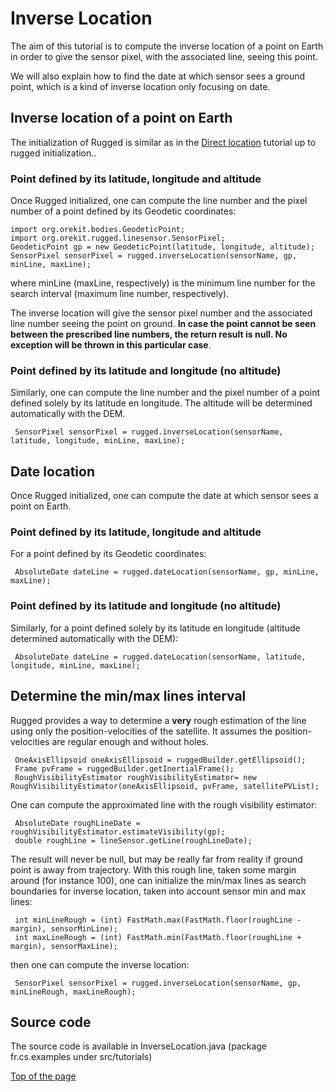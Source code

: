 <!--- Copyright 2013-2020 CS GROUP
  Licensed under the Apache License, Version 2.0 (the "License");
  you may not use this file except in compliance with the License.
  You may obtain a copy of the License at
  
    http://www.apache.org/licenses/LICENSE-2.0
  
  Unless required by applicable law or agreed to in writing, software
  distributed under the License is distributed on an "AS IS" BASIS,
  WITHOUT WARRANTIES OR CONDITIONS OF ANY KIND, either express or implied.
  See the License for the specific language governing permissions and
  limitations under the License.
-->

<a name="top"></a>

# Inverse Location

The aim of this tutorial is to compute the inverse location of a point on Earth 
in order to give the sensor pixel, with the associated line, seeing this point.

We will also explain how to find the date at which sensor sees a ground point, 
which is a kind of inverse location only focusing on date.

## Inverse location of a point on Earth
The initialization of Rugged is similar as in the [Direct location](./direct-location.html) tutorial up to rugged initialization..

### Point defined by its latitude, longitude and altitude
Once Rugged initialized, one can compute the line number and the pixel number of a point defined by its Geodetic coordinates:

    import org.orekit.bodies.GeodeticPoint;
    import org.orekit.rugged.linesensor.SensorPixel;
    GeodeticPoint gp = new GeodeticPoint(latitude, longitude, altitude);
    SensorPixel sensorPixel = rugged.inverseLocation(sensorName, gp, minLine, maxLine);

where minLine (maxLine, respectively) is the minimum line number for the search interval (maximum line number, respectively). 

The inverse location will give the sensor pixel number and the associated line number 
seeing the point on ground. 
**In case the point cannot be seen between the prescribed line numbers, the return result is null. 
No exception will be thrown in this particular case**.
   
### Point defined by its latitude and longitude (no altitude)
Similarly, one can compute the line number and the pixel number of a point defined solely 
by its latitude en longitude. The altitude will be determined automatically with the DEM.

     SensorPixel sensorPixel = rugged.inverseLocation(sensorName, latitude, longitude, minLine, maxLine);

## Date location 
Once Rugged initialized, one can compute the date at which sensor sees a point on Earth.

### Point defined by its latitude, longitude and altitude
For a point defined by its Geodetic coordinates:

     AbsoluteDate dateLine = rugged.dateLocation(sensorName, gp, minLine, maxLine);

### Point defined by its latitude and longitude (no altitude)
Similarly, for a point defined solely by its latitude en longitude (altitude determined automatically with the DEM): 

     AbsoluteDate dateLine = rugged.dateLocation(sensorName, latitude, longitude, minLine, maxLine);

## Determine the min/max lines interval
Rugged provides a way to determine a **very** rough estimation of the line using only 
the position-velocities of the satellite. It assumes the position-velocities are regular enough and without holes.

     OneAxisEllipsoid oneAxisEllipsoid = ruggedBuilder.getEllipsoid();
     Frame pvFrame = ruggedBuilder.getInertialFrame();
     RoughVisibilityEstimator roughVisibilityEstimator= new RoughVisibilityEstimator(oneAxisEllipsoid, pvFrame, satellitePVList);

One can compute the approximated line with the rough visibility estimator:

     AbsoluteDate roughLineDate = roughVisibilityEstimator.estimateVisibility(gp);
     double roughLine = lineSensor.getLine(roughLineDate);

The result will never be null, but may be really far from reality if ground point is away from trajectory.
With this rough line, taken some margin around (for instance 100), one can initialize 
the min/max lines as search boundaries for inverse location, taken into account sensor min and max lines:

     int minLineRough = (int) FastMath.max(FastMath.floor(roughLine - margin), sensorMinLine);
     int maxLineRough = (int) FastMath.min(FastMath.floor(roughLine + margin), sensorMaxLine);

then one can compute the inverse location:

     SensorPixel sensorPixel = rugged.inverseLocation(sensorName, gp, minLineRough, maxLineRough);

## Source code
The source code is available in InverseLocation.java (package fr.cs.examples under src/tutorials)

[Top of the page](#top)
